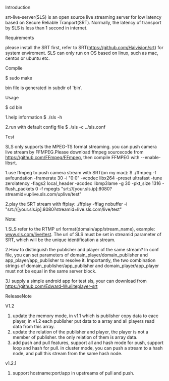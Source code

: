 Introduction

srt-live-server(SLS) is an open source live streaming server for low latency based on Secure Reliable Tranport(SRT).
Normally, the latency of transport by SLS is less than 1 second in internet.


Requirements

please install the SRT first, refer to SRT(https://github.com/Haivision/srt) for system enviroment.
SLS can only run on OS based on linux, such as mac, centos or ubuntu etc.

Complie

$ sudo make

bin file is generated in subdir of 'bin'.


Usage

$ cd bin

1.help information
$ ./sls -h

2.run with default config file
$ ./sls -c ../sls.conf

Test

SLS only supports the MPEG-TS format streaming. you can push camera live stream by FFMPEG.Please download ffmpeg sourcecode from https://github.com/FFmpeg/FFmpeg, then compile FFMPEG with --enable-libsrt. 

1.use ffmpeg to push camera stream with SRT(on my mac):
$ ./ffmpeg -f avfoundation -framerate 30 -i "0:0" -vcodec libx264  -preset ultrafast -tune zerolatency -flags2 local_header  -acodec libmp3lame -g  30 -pkt_size 1316 -flush_packets 0 -f mpegts "srt://[your.sls.ip]:8080?streamid=uplive.sls.com/uplive/test"

2.play the SRT stream with ffplay:
./ffplay -fflag nobuffer -i "srt://[your.sls.ip]:8080?streamid=live.sls.com/live/test"

Note:

1.SLS refer to the RTMP url format(domain/app/stream_name), example: www.sls.com/live/test. The url of SLS must be set in streamid parameter of SRT, which will be the unique identification a stream.

2.How to distinguish the publisher and player of the same stream? In conf file, you can set parameters of domain_player/domain_publisher and app_player/app_publisher to resolve it. Importantly, the two combination strings of domain_publisher/app_publisher and domain_player/app_player must not be equal in the same server block.

3.I supply a simple android app for test sls, your can download from https://github.com/Edward-Wu/liteplayer-srt

ReleaseNote

V1.2
1. update the memory mode, in v1.1 which is publisher copy data to eacc player, in v1.2 each publisher put data to a array and all players read data from this array.
2. update the relation of the publisher and player, the player is not a member of publisher. the only relation of them is array data.
3. add push and pull features, support all and hash mode for push, support loop and hash for pull. in cluster mode, you can push a stream to a hash node, and pull this stream from the same hash node.

v1.2.1
1. support hostname:port/app in upstreams of pull and push.
